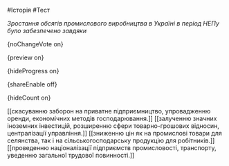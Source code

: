 #Історія #Тест

*Зростання обсягів промислового виробництва в Україні в період НЕПу було забезпечено завдяки*

{noChangeVote on}

{preview on}

{hideProgress on}

{shareEnable off}

{hideCount on}

[[скасуванню заборон на приватне підприємництво, упровадженню оренди, економічних методів господарювання.]]
[[залученню значних іноземних інвестицій, розширенню сфери товарно-грошових відносин, централізації управління.]]
[[зниженню цін як на промислові товари для селянства, так і на сільськогосподарську продукцію для робітників.]]
[[проведенню націоналізації підприємств промисловості, транспорту, уведенню загальної трудової повинності.]]
